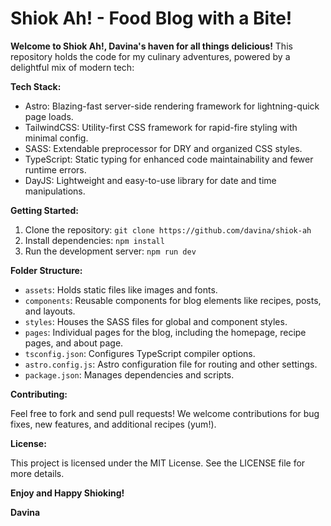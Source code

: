 # Shiok Ah! - Food Blog with a Bite!

**Welcome to Shiok Ah!, Davina's haven for all things delicious!** This repository holds the code for my culinary adventures, powered by a delightful mix of modern tech:

**Tech Stack:**

- Astro: Blazing-fast server-side rendering framework for lightning-quick page loads.
- TailwindCSS: Utility-first CSS framework for rapid-fire styling with minimal config.
- SASS: Extendable preprocessor for DRY and organized CSS styles.
- TypeScript: Static typing for enhanced code maintainability and fewer runtime errors.
- DayJS: Lightweight and easy-to-use library for date and time manipulations.

**Getting Started:**

1. Clone the repository: `git clone https://github.com/davina/shiok-ah`
2. Install dependencies: `npm install`
3. Run the development server: `npm run dev`

**Folder Structure:**

- `assets`: Holds static files like images and fonts.
- `components`: Reusable components for blog elements like recipes, posts, and layouts.
- `styles`: Houses the SASS files for global and component styles.
- `pages`: Individual pages for the blog, including the homepage, recipe pages, and about page.
- `tsconfig.json`: Configures TypeScript compiler options.
- `astro.config.js`: Astro configuration file for routing and other settings.
- `package.json`: Manages dependencies and scripts.

**Contributing:**

Feel free to fork and send pull requests! We welcome contributions for bug fixes, new features, and additional recipes (yum!).

**License:**

This project is licensed under the MIT License. See the LICENSE file for more details.

**Enjoy and Happy Shioking!**

**Davina**
